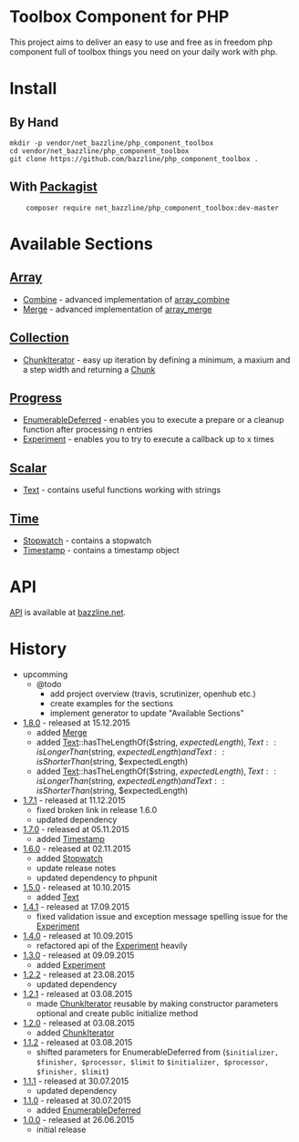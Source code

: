 # Toolbox Component for PHP

This project aims to deliver an easy to use and free as in freedom php component full of toolbox things you need on your daily work with php.

# Install

## By Hand

```
mkdir -p vendor/net_bazzline/php_component_toolbox
cd vendor/net_bazzline/php_component_toolbox
git clone https://github.com/bazzline/php_component_toolbox .
```

## With [Packagist](https://packagist.org/packages/net_bazzline/php_component_toolbox)

```
    composer require net_bazzline/php_component_toolbox:dev-master
```

# Available Sections

## [Array](https://github.com/bazzline/php_component_toolbox/tree/master/source/Net/Bazzline/Component/Toolbox/HashMap)

* [Combine](https://github.com/bazzline/php_component_toolbox/blob/master/source/Net/Bazzline/Component/Toolbox/HashMap/Combine.php) - advanced implementation of [array_combine](http://php.net/manual/en/function.array-combine.php)
* [Merge](https://github.com/bazzline/php_component_toolbox/blob/master/source/Net/Bazzline/Component/Toolbox/HashMap/Merge.php) - advanced implementation of [array_merge](http://php.net/manual/en/function.array-merge.php)

## [Collection](https://github.com/bazzline/php_component_toolbox/tree/master/source/Net/Bazzline/Component/Toolbox/Collection)

* [ChunkIterator](https://github.com/bazzline/php_component_toolbox/blob/master/source/Net/Bazzline/Component/Toolbox/Collection/Chunk/ChunkIterator.php) - easy up iteration by defining a minimum, a maxium and a step width and returning a [Chunk](https://github.com/bazzline/php_component_toolbox/blob/master/source/Net/Bazzline/Component/Toolbox/Collection/Chunk/Chunk.php)

## [Progress](https://github.com/bazzline/php_component_toolbox/tree/master/source/Net/Bazzline/Component/Toolbox/Progress)

* [EnumerableDeferred](https://github.com/bazzline/php_component_toolbox/blob/master/source/Net/Bazzline/Component/Toolbox/Process/EnumerableDeferred.php) - enables you to execute a prepare or a cleanup function after processing n entries
* [Experiment](https://github.com/bazzline/php_component_toolbox/blob/master/source/Net/Bazzline/Component/Toolbox/Process/Experiment.php) - enables you to try to execute a callback up to x times

## [Scalar](https://github.com/bazzline/php_component_toolbox/blob/master/source/Net/Bazzline/Component/Toolbox/Scalar)

* [Text](https://github.com/bazzline/php_component_toolbox/blob/master/source/Net/Bazzline/Component/Toolbox/Scalar/Text.php) - contains useful functions working with strings

## [Time](https://github.com/bazzline/php_component_toolbox/blob/master/source/Net/Bazzline/Component/Toolbox/Time)

* [Stopwatch](https://github.com/bazzline/php_component_toolbox/blob/master/source/Net/Bazzline/Component/Toolbox/Time/Stopwatch.php) - contains a stopwatch
* [Timestamp](https://github.com/bazzline/php_component_toolbox/blob/master/source/Net/Bazzline/Component/Toolbox/Time/Timestamp.php) - contains a timestamp object

# API

[API](http://www.bazzline.net/efef04b8bf3867f969285f1160d52ee8a719940e/index.html) is available at [bazzline.net](http://www.bazzline.net).

# History

* upcomming
    * @todo
        * add project overview (travis, scrutinizer, openhub etc.)
        * create examples for the sections
        * implement generator to update "Available Sections"
* [1.8.0](https://github.com/bazzline/php_component_toolbox/tree/1.8.0) - released at 15.12.2015
    * added [Merge](https://github.com/bazzline/php_component_toolbox/blob/master/source/Net/Bazzline/Component/Toolbox/HashMap/Merge.php)
    * added [Text](https://github.com/bazzline/php_component_toolbox/blob/master/source/Net/Bazzline/Component/Toolbox/Scalar/Text.php)::hasTheLengthOf($string, $expectedLength), Text::isLongerThan($string, $expectedLength) and Text::isShorterThan($string, $expectedLength)
    * added [Text](https://github.com/bazzline/php_component_toolbox/blob/master/source/Net/Bazzline/Component/Toolbox/Scalar/Text.php)::hasTheLengthOf($string, $expectedLength), Text::isLongerThan($string, $expectedLength) and Text::isShorterThan($string, $expectedLength)
* [1.7.1](https://github.com/bazzline/php_component_toolbox/tree/1.7.1) - released at 11.12.2015
    * fixed broken link in release 1.6.0
    * updated dependency
* [1.7.0](https://github.com/bazzline/php_component_toolbox/tree/1.7.0) - released at 05.11.2015
    * added [Timestamp](https://github.com/bazzline/php_component_toolbox/blob/1.7.0/source/Net/Bazzline/Component/Toolbox/Time/Timestamp.php)
* [1.6.0](https://github.com/bazzline/php_component_toolbox/tree/1.6.0) - released at 02.11.2015
    * added [Stopwatch](https://github.com/bazzline/php_component_toolbox/blob/1.6.0/source/Net/Bazzline/Component/Toolbox/Time/Stopwatch.php)
    * update release notes
    * updated dependency to phpunit
* [1.5.0](https://github.com/bazzline/php_component_toolbox/tree/1.5.0) - released at 10.10.2015
    * added [Text](https://github.com/bazzline/php_component_toolbox/blob/1.5.0/source/Net/Bazzline/Component/Toolbox/Scalar/Text.php)
* [1.4.1](https://github.com/bazzline/php_component_toolbox/tree/1.4.1) - released at 17.09.2015
    * fixed validation issue and exception message spelling issue for the [Experiment](https://github.com/bazzline/php_component_toolbox/blob/1.4.1/source/Net/Bazzline/Component/Toolbox/Process/Experiment.php)
* [1.4.0](https://github.com/bazzline/php_component_toolbox/tree/1.4.0) - released at 10.09.2015
    * refactored api of the [Experiment](https://github.com/bazzline/php_component_toolbox/blob/1.4.0/source/Net/Bazzline/Component/Toolbox/Process/Experiment.php) heavily
* [1.3.0](https://github.com/bazzline/php_component_toolbox/tree/1.3.0) - released at 09.09.2015
    * added [Experiment](https://github.com/bazzline/php_component_toolbox/blob/1.3.0/source/Net/Bazzline/Component/Toolbox/Process/Experiment.php)
* [1.2.2](https://github.com/bazzline/php_component_toolbox/tree/1.2.2) - released at 23.08.2015
    * updated dependency
* [1.2.1](https://github.com/bazzline/php_component_toolbox/tree/1.2.1) - released at 03.08.2015
    * made [ChunkIterator](https://github.com/bazzline/php_component_toolbox/blob/1.2.1/source/Net/Bazzline/Component/Toolbox/Collection/Chunk/ChunkIterator.php) reusable by making constructor parameters optional and create public initialize method
* [1.2.0](https://github.com/bazzline/php_component_toolbox/tree/1.2.0) - released at 03.08.2015
    * added [ChunkIterator](https://github.com/bazzline/php_component_toolbox/blob/1.2.0/source/Net/Bazzline/Component/Toolbox/Collection/Chunk/ChunkIterator.php)
* [1.1.2](https://github.com/bazzline/php_component_toolbox/tree/1.1.2) - released at 03.08.2015
    * shifted parameters for EnumerableDeferred from (`$initializer, $finisher, $processor, $limit` to `$initializer, $processor, $finisher, $limit`)
* [1.1.1](https://github.com/bazzline/php_component_toolbox/tree/1.1.1) - released at 30.07.2015
    * updated dependency
* [1.1.0](https://github.com/bazzline/php_component_toolbox/tree/1.1.0) - released at 30.07.2015
    * added [EnumerableDeferred](https://github.com/bazzline/php_component_toolbox/blob/1.1.0/source/Net/Bazzline/Component/Toolbox/Process/EnumerableDeferred.php)
* [1.0.0](https://github.com/bazzline/php_component_toolbox/tree/1.0.0) - released at 26.06.2015
    * initial release 
